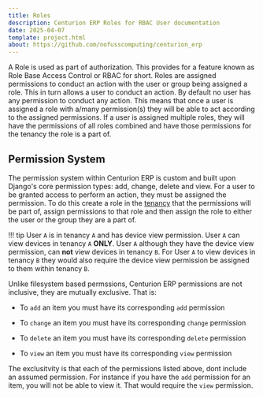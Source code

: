 ```yaml
---
title: Roles
description: Centurion ERP Roles for RBAC User documentation
date: 2025-04-07
template: project.html
about: https://github.com/nofusscomputing/centurion_erp
---
```


A Role is used as part of authorization. This provides for a feature known as Role Base Access Control or RBAC for short. Roles are assigned permissions to conduct an action with the user or group being assigned a role. This in turn allows a user to conduct an action. By default no user has any permission to conduct any action. This means that once a user is assigned a role with a/many permission(s) they will be able to act according to the assigned permissions. If a user is assigned multiple roles, they will have the permissions of all roles combined and have those permissions for the tenancy the role is a part of.


## Permission System

The permission system within Centurion ERP is custom and built upon Django's core permission types: add, change, delete and view. For a user to be granted access to perform an action, they must be assigned the permission. To do this create a role in the [tenancy](./tenant.md) that the permissions will be part of, assign permissions to that role and then assign the role to either the user or the group they are a part of.


!!! tip
    User `A` is in tenancy `A` and has device view permission. User `A` can view devices in tenancy `A` **ONLY**. User `A` although they have the device view permission, can **not** view devices in tenancy `B`. For User `A` to view devices in tenancy `B` they would also require the device view permission be assigned to them within tenancy `B`.

Unlike filesystem based permssions, Centurion ERP permissions are not inclusive, they are mutually exclusive. That is:

- To `add` an item you must have its corresponding `add` permission

- To `change` an item you must have its corresponding `change` permission

- To `delete` an item you must have its corresponding `delete` permission

- To `view` an item you must have its corresponding `view` permission

The exclusitvity is that each of the permissions listed above, dont include an assumed permission. For instance if you have the `add` permission for an item, you will not be able to view it. That would require the `view` permission.
